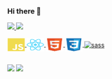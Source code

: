 ### Hi there 👋

 <div style="display: inline_block">
  <a href="https://github.com/marichaves">
  <img height="180em" src="https://github-readme-stats.vercel.app/api?username=marichaves&show_icons=true&theme=buefy&include_all_commits=true&count_private=true"/>
  <img height="180em" src="https://github-readme-stats.vercel.app/api/top-langs/?username=marichaves&layout=compact&langs_count=7&theme=buefy"/>
</div>
<div style="display: inline_block"><br>
  <img align="center" alt="Js" height="30" width="40" src="https://raw.githubusercontent.com/devicons/devicon/master/icons/javascript/javascript-plain.svg">
  <img align="center" alt="React" height="30" width="40" src="https://raw.githubusercontent.com/devicons/devicon/master/icons/react/react-original.svg">
  <img align="center" alt="HTML" height="30" width="40" src="https://raw.githubusercontent.com/devicons/devicon/master/icons/html5/html5-original.svg">
  <img align="center" alt="CSS" height="30" width="40" src="https://raw.githubusercontent.com/devicons/devicon/master/icons/css3/css3-original.svg">
  <img align="center" alt="sass" height="30" width="80" src="https://img.favpng.com/0/15/21/sass-style-sheet-language-cascading-style-sheets-logo-png-favpng-JrFmbSL7eyDhrZFE7nWjmSTKL.jpg">
</div>
  
  ##
  
  <div>
     <a href="https://www.linkedin.com/in/mariana-chaves-509b43164/" target="_blank"><img src="https://img.shields.io/badge/-LinkedIn-%230077B5?style=for-the-badge&logo=linkedin&logoColor=white" target="_blank"></a> 
    <a href="https://www.facebook.com/marianachvs" target="_blank"><img src="https://img.shields.io/badge/Facebook-1877F2?style=for-the-badge&logo=facebook&logoColor=white" target="_blank"></a> 

  </div>
